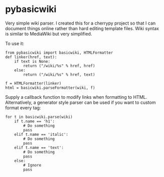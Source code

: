 # pybasicwiki
Very simple wiki parser. I created this for a cherrypy project so that I can document things online rather than hard editing template files. Wiki syntax is similar to MediaWiki but very simplified.

To use it:

	from pybasicwiki import basicwiki, HTMLFormatter
	def linker(href, text):
		if text is None:
			return ("/wiki/%s" % href, href)
		else:
			return ("/wiki/%s" % href, text)

	f = HTMLFormatter(linker)
	html = basicwiki.parseFormatter(wiki, f)

Supply a callback function to modify links when formatting to HTML.
Alternatively, a generator style parser can be used if you want to custom format every tag:

	for t in basicwiki.parse(wiki)
		if t.name == 'h1':
			# Do something
			pass
		elif t.name == 'italic':
			# Do something
			pass
		elif t.name == 'text':
			# Do something
			pass
		else:
			# Ignore
			pass

